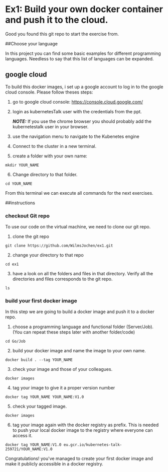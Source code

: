 # Ex1: Build your own docker container and push it to the cloud.

Good you found this git repo to start the exercise from.
 
##Choose your language

In this project you can find some basic examples for different programming languages.
Needless to say that this list of languages can be expanded. 

## google cloud
To build this docker images, i set up a google account to log in to the google cloud console.
Please follow theses steps:

1) go to google cloud console: https://console.cloud.google.com/

2) login as kubernetesTalk user with the credentials from the ppt.
    
   **_NOTE:_**  If you use the chrome browser you should probably add the kubernetestalk user in your browser.

3) use the navigation menu to navigate to the Kubenetes engine
4) Connect to the cluster in a new terminal.
5) create a folder with your own name:

```
mkdir YOUR_NAME
```
6) Change directory to that folder.
```
cd YOUR_NAME
```

From this terminal we can execute all commands for the next exercises.

##instructions
### checkout Git repo
To use our code on the virtual machine, we need to clone our git repo.

1) clone the git repo
```
git clone https://github.com/WilmsJochen/ex1.git
```
2) change your directory to that repo
```
cd ex1
```
3) have a look on all the folders and files in that directory.
 Verify all the directories and files corresponds to the git repo.
 ```
ls
 ```

### build your first docker image
In this step we are going to build a docker image and push it to a docker repo.

1) choose a programming language and functional folder (Server/Job). (You can repeat these steps later with another folder/code)
```
cd Go/Job
```

2) build your docker image and name the image to your own name.
```
docker build . --tag YOUR_NAME
```
3) check your image and those of your colleagues.
```
docker images
```
4) tag your image to give it a proper version number
```
docker tag YOUR_NAME YOUR_NAME:V1.0
```
5) check your tagged image.
```
docker images
```
6) tag your image again with the docker registry as prefix. 
This is needed to push your local docker image to the registry where everyone can access it.
```
docker tag YOUR_NAME:V1.0 eu.gcr.io/kubernetes-talk-259721/YOUR_NAME:V1.0
```

Congratulations! you've managed to create your first docker image and make it publicly accessible in a docker registry.

